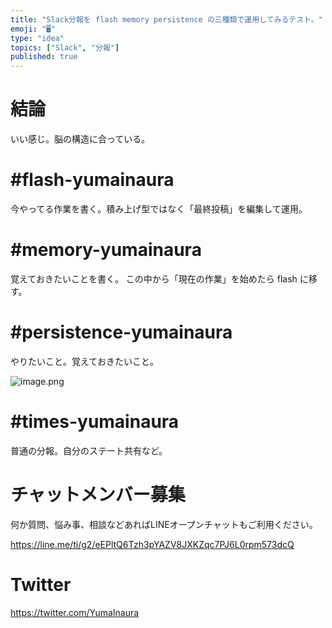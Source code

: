 ```yaml
---
title: "Slack分報を flash memory persistence の三種類で運用してみるテスト。"
emoji: "🖥"
type: "idea"
topics: ["Slack", "分報"]
published: true
---
```


# 結論

いい感じ。脳の構造に合っている。

# #flash-yumainaura

今やってる作業を書く。積み上げ型ではなく「最終投稿」を編集して運用。

# #memory-yumainaura

覚えておきたいことを書く。 この中から「現在の作業」を始めたら flash に移す。


# #persistence-yumainaura

やりたいこと。覚えておきたいこと。

![image.png](https://qiita-image-store.s3.amazonaws.com/0/89618/196115df-286b-09d7-5317-80aa90fb54b5.png)


# #times-yumainaura

普通の分報。自分のステート共有など。








<!-- Update From Qiita API -->

# チャットメンバー募集


何か質問、悩み事、相談などあればLINEオープンチャットもご利用ください。

https://line.me/ti/g2/eEPltQ6Tzh3pYAZV8JXKZqc7PJ6L0rpm573dcQ





# Twitter


https://twitter.com/YumaInaura


<!-- Update From Qiita API -->


